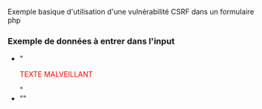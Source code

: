 Exemple basique d'utilisation d'une vulnérabilité CSRF dans un formulaire php

### Exemple de données à entrer dans l'input

- "<p style="color:red">TEXTE MALVEILLANT</p>"
- "<script>alert('Il y a une faille XSS')</script>"
